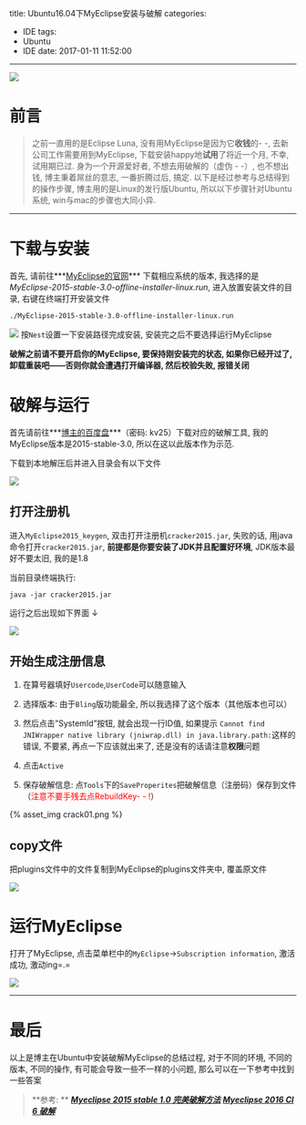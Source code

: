 title: Ubuntu16.04下MyEclipse安装与破解
categories:
  - IDE
tags:
  - Ubuntu
  - IDE
date: 2017-01-11 11:52:00
---
![](https://cdn.yangbingdong.com/img/ubuntu-myclipse-crack/myeclipseInfo.png)

# 前言
> 之前一直用的是Eclipse Luna, 没有用MyEclipse是因为它**收钱**的- -, 去新公司工作需要用到MyEclipse, 下载安装happy地**试用**了将近一个月, 不幸, 试用期已过. 身为一个开源爱好者, 不想去用破解的（虚伪 - -）, 也不想出钱, 博主秉着屌丝的意志, 一番折腾过后, 搞定. 以下是经过参考与总结得到的操作步骤, 博主用的是Linux的发行版Ubuntu, 所以以下步骤针对Ubuntu系统, win与mac的步骤也大同小异. 
<!--more-->

------

# 下载与安装

首先, 请前往***[MyEclipse的官网](http://www.MyEclipsecn.com/download/)*** 下载相应系统的版本, 我选择的是*MyEclipse-2015-stable-3.0-offline-installer-linux.run*, 进入放置安装文件的目录, 右键在终端打开安装文件

```bash
./MyEclipse-2015-stable-3.0-offline-installer-linux.run 
```

![](https://cdn.yangbingdong.com/img/ubuntu-myclipse-crack/meInstall.png)
按`Nest`设置一下安装路径完成安装, 安装完之后不要选择运行MyEclipse

**破解之前请不要开启你的MyEclipse, 要保持刚安装完的状态, 如果你已经开过了, 卸载重装吧——否则你就会遭遇打开编译器, 然后校验失败, 报错关闭**

# 破解与运行

首先请前往***[博主的百度盘](https://pan.baidu.com/s/1geKxeoz)***（密码: kv25）下载对应的破解工具, 我的MyEclipse版本是2015-stable-3.0, 所以在这以此版本作为示范. 

下载到本地解压后并进入目录会有以下文件

![](https://cdn.yangbingdong.com/img/ubuntu-myclipse-crack/meFile.png)


## 打开注册机

进入`MyEclipse2015_keygen`, 双击打开注册机`cracker2015.jar`, 失败的话, 用java命令打开`cracker2015.jar`, **前提都是你要安装了JDK并且配置好环境**, JDK版本最好不要太旧, 我的是1.8

当前目录终端执行: 

```
java -jar cracker2015.jar

```

运行之后出现如下界面 ↓

![](https://cdn.yangbingdong.com/img/ubuntu-myclipse-crack/crack.png)

## 开始生成注册信息 

1. 在算号器填好`Usercode`,`UserCode`可以随意输入

2. 选择版本: 由于`Bling`版功能最全, 所以我选择了这个版本（其他版本也可以）

3. 然后点击”SystemId”按钮, 就会出现一行ID值, 如果提示 `Cannot find JNIWrapper native library (jniwrap.dll) in java.library.path:`这样的错误, 不要紧, 再点一下应该就出来了, 还是没有的话请注意**权限**问题

4. 点击`Active`

5. 保存破解信息: 点`Tools`下的`SaveProperites`把破解信息（注册码）保存到文件 （<font color=red>注意不要手残去点RebuildKey- - !</font>）

{% asset_img crack01.png %}

## copy文件

把plugins文件中的文件复制到MyEclipse的plugins文件夹中, 覆盖原文件

![](https://cdn.yangbingdong.com/img/ubuntu-myclipse-crack/plugins.png)

# 运行MyEclipse

打开了MyEclipse, 点击菜单栏中的`MyEclipse`->`Subscription information`, 激活成功, 激动ing=.=

![](https://cdn.yangbingdong.com/img/ubuntu-myclipse-crack/myeclipseInfo.png)

------

# 最后

以上是博主在Ubuntu中安装破解MyEclipse的总结过程, 对于不同的环境, 不同的版本, 不同的操作, 有可能会导致一些不一样的小问题, 那么可以在一下参考中找到一些答案

> **参考: **
> ***[Myeclipse 2015 stable 1.0 完美破解方法](http://yangl.net/2015/07/14/myeclipse_2015stable_1/)***
> ***[Myeclipse 2016 CI 6 破解](http://http://yangl.net/2016/10/11/myeclipse-2016-ci-6_crack/)***



